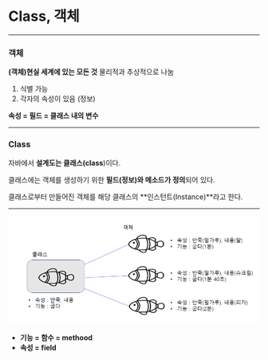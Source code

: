 # Class, 객체

---

### 객체

**(객체)현실 세계에 있는 모든 것**  물리적과 추상적으로 나눔

1. 식별 가능
2. 각자의 속성이 있음 (정보) 

**속성 = 필드 = 클래스 내의 변수**

---

### Class

자바에서 **설계도는 클래스(class**)이다.

클래스에는 객체를 생성하기 위한 **필드(정보)와 메소드가 정의**되어 있다.

클래스로부터 만들어진 객체를 해당 클래스의 **인스턴트(Instance)**라고 한다.

---

![Untitled](Class,%20%E1%84%80%E1%85%A2%E1%86%A8%E1%84%8E%E1%85%A6%204e4f05e6f04644598a3cf1fbd78b06c3/Untitled.png)

- **기능 = 함수 = methood**
- **속성 = field**